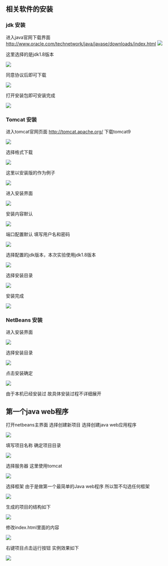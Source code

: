 ## 相关软件的安装 ##
### jdk 安装 ###
进入java官网下载界面 
http://www.oracle.com/technetwork/java/javase/downloads/index.html
![](img/jdk1.png)

这里选择的是jdk1.8版本

![](img/jdk2.png)

同意协议后即可下载

![](img/jdk3.png)

打开安装包即可安装完成

![](img/jdk4.png)

### Tomcat 安装 ###
进入tomcat官网页面 http://tomcat.apache.org/ 下载tomcat9

![](img/1.png)

选择格式下载

![](img/2.png)

这里以安装版的作为例子

![](img/3.png)

进入安装界面

![](img/4.png)

安装内容默认

![](img/5.png)

端口配置默认 填写用户名和密码

![](img/6.png)

选择配置的jdk版本，本次实验使用jdk1.8版本

![](img/7.png)

选择安装目录

![](img/8.png)

安装完成

![](img/9.png)

### NetBeans 安装 ###

进入安装界面

![](img/net1.png)

选择安装目录

![](img/net2.png)

点击安装确定

![](img/net3.png)

由于本机已经安装过 故具体安装过程不详细展开

## 第一个java web程序 ##

打开netbeans主界面 选择创建新项目 选择创建java web应用程序

![](img/web1.png)

填写项目名称 确定项目目录

![](img/web2.png)

选择服务器 这里使用tomcat

![](img/web3.png)

选择框架 由于是做第一个最简单的Java web程序 所以暂不勾选任何框架

![](img/web4.png)

生成的项目的结构如下

![](img/web5.png)

修改index.html里面的内容

![](img/web6.png)

右键项目点击运行按钮 实例效果如下

![](img/web7.png)

